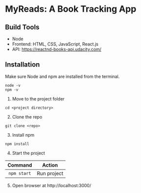 # MyReads: A Book Tracking App

## Build Tools

- Node
- Frontend: HTML, CSS, JavaScript, React.js
- API: https://reactnd-books-api.udacity.com/

## Installation

Make sure Node and npm are installed from the terminal.

```
node -v
npm -v
```

1. Move to the project folder

```
cd <project directory>
```

2. Clone the repo

```
git clone <repo>
```

3. Install npm

```
npm install
```

4. Start the project

|   Command   |   Action    |
| :---------: | :---------: |
| `npm start` | Run project |

5. Open browser at http://localhost:3000/
